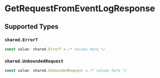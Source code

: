 # GetRequestFromEventLogResponse


## Supported Types

### `shared.ErrorT`

```typescript
const value: shared.ErrorT = /* values here */
```

### `shared.UnboundedRequest`

```typescript
const value: shared.UnboundedRequest = /* values here */
```


